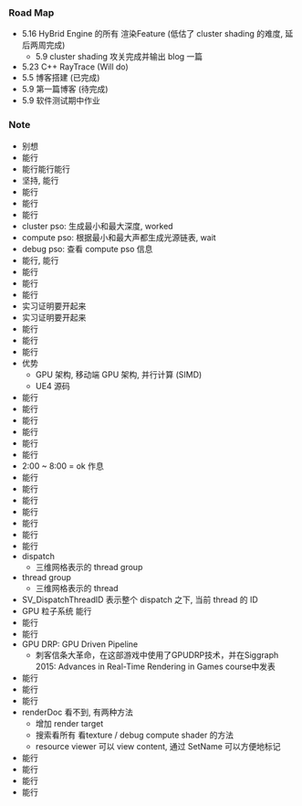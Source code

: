 ### Road Map

* 5.16 HyBrid Engine 的所有 渲染Feature (低估了 cluster shading 的难度, 延后两周完成)
  * 5.9 cluster shading 攻关完成并输出 blog 一篇
* 5.23 C++ RayTrace (Will do)
* 5.5 博客搭建 (已完成)
* 5.9 第一篇博客 (待完成)
* 5.9 软件测试期中作业

### Note

* 别想
* 能行
* 能行能行能行
* 坚持, 能行
* 能行
* 能行
* 能行
* cluster pso: 生成最小和最大深度, worked
* compute pso: 根据最小和最大声都生成光源链表, wait
* debug pso: 查看 compute pso 信息
* 能行, 能行
* 能行
* 能行
* 能行
* 实习证明要开起来
* 实习证明要开起来
* 能行
* 能行
* 能行
* 优势
  * GPU 架构, 移动端 GPU 架构, 并行计算 (SIMD)
  * UE4 源码
* 能行
* 能行
* 能行
* 能行
* 能行
* 能行
* 2:00 ~ 8:00 = ok 作息
* 能行
* 能行
* 能行
* 能行
* 能行
* 能行
* 能行
* dispatch
  * 三维网格表示的 thread group
* thread group 
  * 三维网格表示的 thread
* SV_DispatchThreadID 表示整个 dispatch 之下, 当前 thread 的 ID
* GPU 粒子系统 能行
* 能行
* 能行
* GPU DRP: GPU Driven Pipeline
  * 刺客信条大革命，在这部游戏中使用了GPUDRP技术，并在Siggraph 2015: Advances in Real-Time Rendering in Games course中发表
* 能行
* 能行
* 能行
* renderDoc 看不到, 有两种方法
  * 增加 render target
  * 搜索看所有 看texture / debug compute shader 的方法
  * resource viewer 可以 view content, 通过 SetName 可以方便地标记
* 能行
* 能行
* 能行
* 能行



